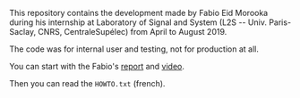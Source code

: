 This repository contains the development made by Fabio Eid Morooka
during his internship at Laboratory of Signal and System (L2S --
Univ. Paris-Saclay, CNRS, CentraleSupélec) from April to August 2019.

The code was for internal user and testing, not for production at all.

You can start with the Fabio's
[report](2019_4EII_MOROOKA_FabioEid_Rapport.pdf) and
[video](2019-4EII-MOROOKA-FabioEid-Video.mp4).

Then you can read the `HOWTO.txt` (french).
